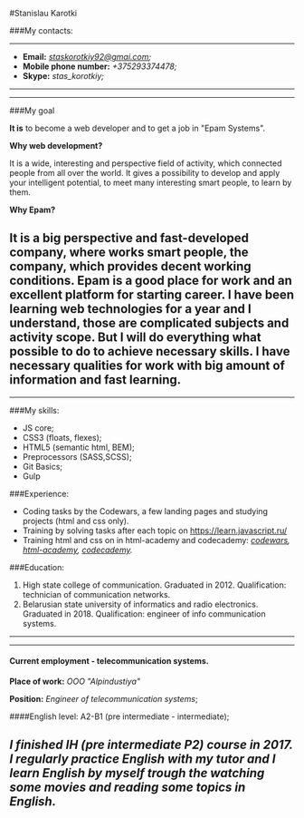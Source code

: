 #Stanislau Karotki

###My contacts:

---
* **Email:** *staskorotkiy92@gmai.com;*
* **Mobile phone number:** *+375293374478;*
* **Skype:** *stas_korotkiy;*
---

---
###My goal
 
**It is** to become a web developer and to get a job in "Epam Systems". 

**Why web development?**

It is a wide, interesting and perspective field of activity,
 which connected people from all over the world. 
 It gives a possibility to develop and apply your intelligent potential,
  to meet many interesting smart people, to learn by them. 
  
**Why Epam?**

It is a big perspective and fast-developed company, where works smart people, 
the company, which provides decent working conditions.
  Epam is a good place for work and an excellent platform for starting career.
I have been learning web technologies for a year and I understand, 
those are complicated subjects and activity scope. 
But I will do everything what possible to do to achieve necessary skills.
I have necessary qualities for work with big amount of information and fast learning.
---

---
###My skills:
* JS core;
* CSS3 (floats, flexes);
* HTML5 (semantic html, BEM);
* Preprocessors (SASS,SCSS);
* Git Basics;
* Gulp

###Experience:

* Coding tasks by the Codewars,
 a few landing pages and studying projects (html and css only).
* Training  by solving tasks after each topic on https://learn.javascript.ru/
* Training html and css on in html-academy and codecademy:
*[codewars](https://www.codewars.com/users/staskorotkiy92),*
*[html-academy](https://htmlacademy.ru/profile/id206288),*
*[codecademy](https://www.codecademy.com/profiles/StasKorotkiy92).*

###Education:

1. High state college of communication. Graduated in 2012. Qualification: technician of communication networks.
2. Belarusian state university of informatics and radio electronics. Graduated in 2018. Qualification:  engineer of info communication systems.
---

---
#### Current employment - telecommunication systems.
**Place of work:** *OOO "Alpindustiya"*

**Position:** 
*Engineer of telecommunication systems*;

####English level:
 A2-B1 (pre intermediate - intermediate);

*I finished IH (pre intermediate P2) course in 2017.
I regularly practice English with my tutor and I learn English by myself
 trough the watching some movies and reading some topics in English.*
---








